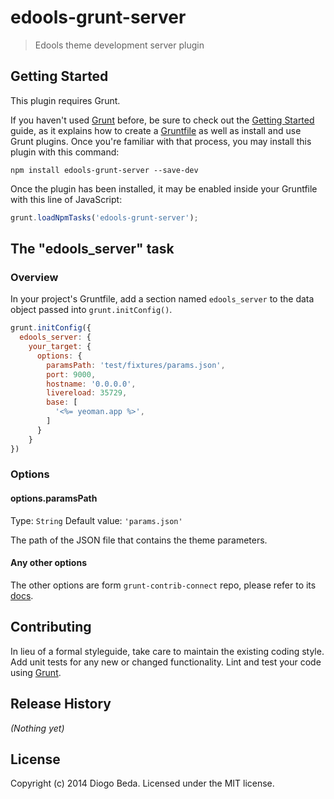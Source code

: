 # edools-grunt-server

> Edools theme development server plugin

## Getting Started
This plugin requires Grunt.

If you haven't used [Grunt](http://gruntjs.com/) before, be sure to check out the [Getting Started](http://gruntjs.com/getting-started) guide, as it explains how to create a [Gruntfile](http://gruntjs.com/sample-gruntfile) as well as install and use Grunt plugins. Once you're familiar with that process, you may install this plugin with this command:

```shell
npm install edools-grunt-server --save-dev
```

Once the plugin has been installed, it may be enabled inside your Gruntfile with this line of JavaScript:

```js
grunt.loadNpmTasks('edools-grunt-server');
```

## The "edools_server" task

### Overview
In your project's Gruntfile, add a section named `edools_server` to the data object passed into `grunt.initConfig()`.

```js
grunt.initConfig({
  edools_server: {
    your_target: {
      options: {
        paramsPath: 'test/fixtures/params.json',
        port: 9000,
        hostname: '0.0.0.0',
        livereload: 35729,
        base: [
          '<%= yeoman.app %>',
        ]
      }
    }
})
```

### Options

#### options.paramsPath
Type: `String`
Default value: `'params.json'`

The path of the JSON file that contains the theme parameters.

#### Any other options

The other options are form `grunt-contrib-connect` repo, please refer to its [docs](https://github.com/gruntjs/grunt-contrib-connect#options).

## Contributing
In lieu of a formal styleguide, take care to maintain the existing coding style. Add unit tests for any new or changed functionality. Lint and test your code using [Grunt](http://gruntjs.com/).

## Release History
_(Nothing yet)_

## License
Copyright (c) 2014 Diogo Beda. Licensed under the MIT license.
